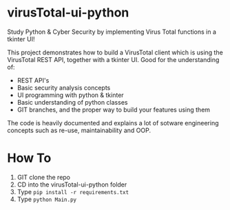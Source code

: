 # virusTotal-ui-python
Study Python & Cyber Security by implementing Virus Total functions in a tkinter UI!

This project demonstrates how to build a VirusTotal client which is using the VirusTotal REST API, together with a tkinter UI.
Good for the understanding of:
- REST API's
- Basic security analysis concepts
- UI programming with python & tkinter
- Basic understanding of python classes
- GIT branches, and the proper way to build your features using them

The code is heavily documented and explains a lot of sotware engineering concepts such as re-use, maintainability and OOP. 



# How To

1) GIT clone the repo
2) CD into the virusTotal-ui-python folder 
3) Type `pip install -r requirements.txt`
4) Type `python Main.py`
